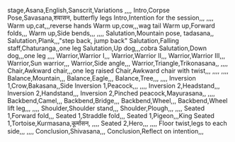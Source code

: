 stage,Asana,English,Sanscrit,Variations
,,,,
Intro,Corpse Pose,Savasana,शवासन, butterfly legs
Intro,Intention for the session,,,
,,,,
Warm up,cat,,,reverse hands
Warm up,cow,,,wag tail
Warm up,Forward folds,,,
Warm up,Side bends,,,
,,,,
Salutation,Mountain pose, tadasana,,
Salutation,Plank,,,"step back, jump back"
Salutation,Falling staff,Chaturanga,,one leg
Salutation,Up dog,,,cobra
Salutation,Down dog,,,one leg
,,,,
Warrior,Warrior I,,,
Warrior,Warrior II,,,
Warrior,Warrior III,,,
Warrior,Sun warrior,,,
Warrior,Side angle,,,
Warrior,Triangle,Trikonasana,,
,,,,
Chair,Awkward chair,,,one leg raised
Chair,Awkward chair with twist,,,
,,,,
,,,,
Balance,Mountain,,,
Balance,Eagle,,,
Balance,Tree,,,
,,,,
Inversion 1,Crow,Bakasana,,Side
Inversion 1,Peacock,,,
,,,,
Inversion 2,Headstand,,,
Inversion 2,Handstand,,,
Inversion 2,Pinched peacock,Mayurasana,,
,,,,
Backbend,Camel,,,
Backbend,Bridge,,,
Backbend,Wheel,,,
Backbend,Wheel lift leg,,,
,,,,
Shoulder,Shoulder stand,,,
Shoulder,Plough,,,
,,,,
Seated 1,Forward fold,,,
Seated 1,Straddle fold,,,
Seated 1,Pigeon,,,King
Seated 1,Tortoise,Kurmasana,कूर्मासन,
,,,,
Seated 2,Hero,,,
,,,,
Floor twist,legs to each side,,,
,,,,
Conclusion,Shivasana,,,
Conclusion,Reflect on intention,,,
